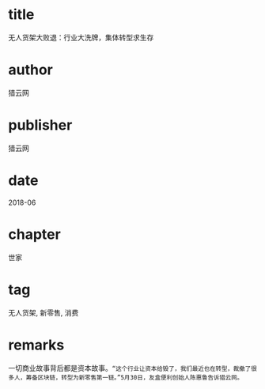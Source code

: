 # title
无人货架大败退：行业大洗牌，集体转型求生存

# author
猎云网

# publisher
猎云网

# date
2018-06

# chapter
世家

# tag
无人货架, 新零售, 消费

# remarks
一切商业故事背后都是资本故事。`“这个行业让资本给毁了，我们最近也在转型，裁撤了很多人，筹备区块链，转型为新零售第一链。”5月30日，友盒便利创始人陈惠鲁告诉猎云网。`

